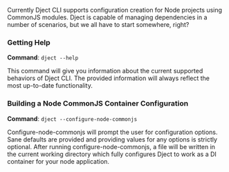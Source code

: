 <!--bl
(filemeta
    (title "Dject CLI Usage"))
/bl-->

Currently Dject CLI supports configuration creation for Node projects using CommonJS modules. Dject is capable of managing dependencies in a number of scenarios, but we all have to start somewhere, right?

### Getting Help ###

**Command**: `dject --help`

This command will give you information about the current supported behaviors of Dject CLI. The provided information will always reflect the most up-to-date functionality.

### Building a Node CommonJS Container Configuration ###

**Command**: `dject --configure-node-commonjs`

Configure-node-commonjs will prompt the user for configuration options. Sane defaults are provided and providing values for any options is strictly optional.  After running configure-node-commonjs, a file will be written in the current working directory which fully configures Dject to work as a DI container for your node application.